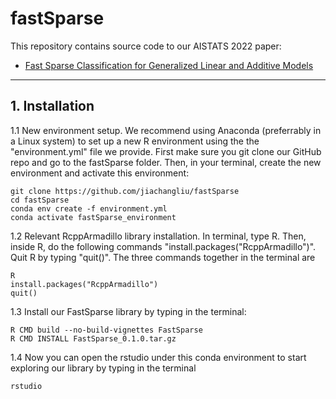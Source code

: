# fastSparse

This repository contains source code to our AISTATS 2022 paper: 

* [Fast Sparse Classification for Generalized Linear and Additive Models](https://arxiv.org/abs/2202.11389)

---
## 1. Installation ##

1.1 New environment setup. We recommend using Anaconda (preferrably in a Linux system) to set up a new R environment using the the "environment.yml" file we provide. First make sure you git clone our GitHub repo and go to the fastSparse folder. Then, in your terminal, create the new environment and activate this environment:
```
git clone https://github.com/jiachangliu/fastSparse
cd fastSparse
conda env create -f environment.yml
conda activate fastSparse_environment
```

1.2 Relevant RcppArmadillo library installation. In terminal, type R. Then, inside R, do the following commands "install.packages("RcppArmadillo")". Quit R by typing "quit()". The three commands together in the terminal are
```
R
install.packages("RcppArmadillo")
quit()
```

1.3 Install our FastSparse library by typing in the terminal:
<!-- ```
R CMD INSTALL FastSparse_1.0.tar.gz
``` -->

```
R CMD build --no-build-vignettes FastSparse
R CMD INSTALL FastSparse_0.1.0.tar.gz
```

1.4 Now you can open the rstudio under this conda environment to start exploring our library by typing in the terminal
```
rstudio
```

